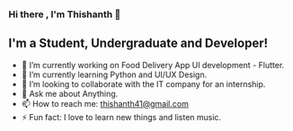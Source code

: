 ### Hi there , I'm Thishanth 👋

## I'm a Student, Undergraduate and Developer!

- 🔭 I’m currently working on Food Delivery App UI development - Flutter.
- 🌱 I’m currently learning Python and UI/UX Design.
- 👯 I’m looking to collaborate with the IT company for an internship.
- 💬 Ask me about Anything.
- 📫 How to reach me: thishanth41@gmail.com
- ⚡ Fun fact: I love to learn new things and listen music.

